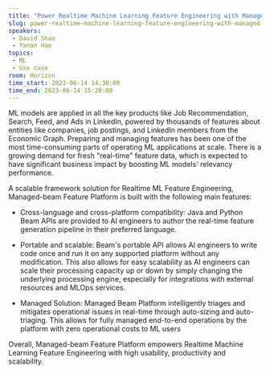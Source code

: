 ```yaml
---
title: "Power Realtime Machine Learning Feature Engineering with Managed Beam at LinkedIn"
slug: power-realtime-machine-learning-feature-engineering-with-managed-beam-at-linkedin
speakers:
 - David Shao
 - Yanan Hao
topics:
 - ML
 - Use case
room: Horizon
time_start: 2023-06-14 14:30:00
time_end: 2023-06-14 15:20:00
---
```


ML models are applied in all the key products like Job Recommendation, Search, Feed, and Ads in LinkedIn, powered by thousands of features about entities like companies, job postings, and LinkedIn members from the Economic Graph. Preparing and managing features has been one of the most time-consuming parts of operating ML applications at scale. There is a growing demand for fresh "real-time" feature data, which is expected to have significant business impact by boosting ML models' relevancy performance. 
 
 
 
 
 
 A scalable framework solution for Realtime ML Feature Engineering, Managed-beam Feature Platform is built with the following main features:
 
 
 
 - Cross-language and cross-platform compatibility: Java and Python Beam APIs are provided to AI engineers to author the real-time feature generation pipeline in their preferred language.
 
 
 
 - Portable and scalable: Beam's portable API allows AI engineers to write code once and run it on any supported platform without any modification. This also allows for easy scalability as AI engineers can scale their processing capacity up or down by simply changing the underlying processing engine, especially for integrations with external resources and MLOps services.
 
 
 
 - Managed Solution: Managed Beam Platform intelligently triages and mitigates operational issues in real-time through auto-sizing and auto-triaging. This allows for fully managed end-to-end operations by the platform with zero operational costs to ML users
 
 
 
 
 
 Overall, Managed-beam Feature Platform empowers Realtime Machine Learning Feature Engineering with high usability, productivity and scalability.